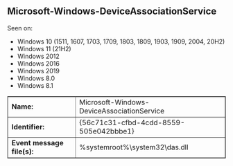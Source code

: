 ## Microsoft-Windows-DeviceAssociationService

Seen on:
* Windows 10 (1511, 1607, 1703, 1709, 1803, 1809, 1903, 1909, 2004, 20H2)
* Windows 11 (21H2)
* Windows 2012
* Windows 2016
* Windows 2019
* Windows 8.0
* Windows 8.1

<table border="1" class="docutils">
  <tbody>
    <tr>
      <td><b>Name:</b></td>
      <td>Microsoft-Windows-DeviceAssociationService</td>
    </tr>
    <tr>
      <td><b>Identifier:</b></td>
      <td>{56c71c31-cfbd-4cdd-8559-505e042bbbe1}</td>
    </tr>
    <tr>
      <td><b>Event message file(s):</b></td>
      <td>%systemroot%\system32\das.dll</td>
    </tr>
  </tbody>
</table>

&nbsp;

